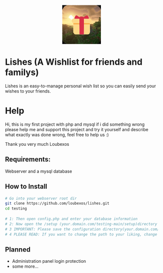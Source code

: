 <div align="center" width="100%">
    <img src="fav.svg" width="128" alt="" />
</div>

# Lishes (A Wishlist for friends and familys)

Lishes is an easy-to-manage personal wish list so you can easily send your wishes to your friends.

# Help
Hi, this is my first project with php and mysql if i did something wrong please help me and support this project and try it yourself and describe what exactly was done wrong, feel free to help us :)

Thank you very much
Loubexos

## Requirements:

Webserver and a mysql database

## How to Install
```bash
# Go into your webserver root dir
git clone https://github.com/loubexos/lishes.git
cd testing

# 1: Then open config.php and enter your database information
# 2: Now open the /setup (your.domain.com/testing-main/setup)directory in your browser to create all tables
# 3 IMPORTANT: Please save the configuration directory(your.domain.com/testing-main/config) with HTML basic authentication first, so that others cannot edit your wishes(own login is planned!)
# 4 PLEASE READ: If you want to change the path to your liking, change the name Testing-Main to whatever you want or move the list wherever you want
```
## Planned
- Administration panel login protection
- some more...
